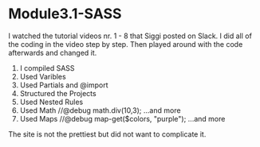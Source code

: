 # Module3.1-SASS
I watched the tutorial videos nr. 1 - 8 that Siggi posted on Slack. I did all of the coding in the video step by step. Then played around with the code afterwards and changed it.
1. I compiled SASS
2. Used Varibles
3. Used Partials and @import
4. Structured the Projects
5. Used Nested Rules
6. Used Math //@debug math.div(10,3); ...and more
7. Used Maps //@debug map-get($colors, "purple"); ...and more

The site is not the prettiest but did not want to complicate it.
